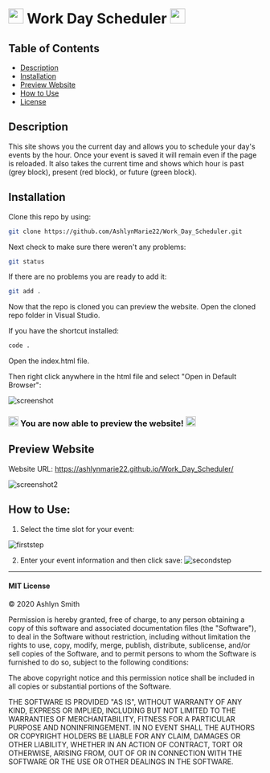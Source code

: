 # <img src="https://media.giphy.com/media/3og0INs7kEnoBYDGNi/giphy.gif" width="30px"> Work Day Scheduler <img src="https://media.giphy.com/media/3og0INs7kEnoBYDGNi/giphy.gif" width="30px">

## Table of Contents

* [Description](#description)
* [Installation](#installation)
* [Preview Website](#preview-website)
* [How to Use](#how-to-use)
* [License](#mit-license)

## Description

This site shows you the current day and allows you to schedule your day's events by the hour. Once your event is saved it will remain even if the page is reloaded.  It also takes the current time and shows which hour is past (grey block), present (red block), or future (green block). 

## Installation

Clone this repo by using:

```bash
git clone https://github.com/AshlynMarie22/Work_Day_Scheduler.git
```

Next check to make sure there weren't any problems:

```bash
git status
```

If there are no problems you are ready to add it:

```bash
git add .
```

Now that the repo is cloned you can preview the website. Open the cloned repo folder in Visual Studio.

If you have the shortcut installed:

```bash
code .
```

Open the index.html file.

Then right click anywhere in the html file and select "Open in Default Browser":

![screenshot](https://ashlynimages.s3.us-east-2.amazonaws.com/Screen+Shot+2020-08-27+at+3.27.50+PM.png)


### <img src="https://cdn.shopify.com/s/files/1/1061/1924/products/4_grande.png?v=1571606116" width="20px"/> You are now able to preview the website! <img src="https://cdn.shopify.com/s/files/1/1061/1924/products/4_grande.png?v=1571606116" width="20px"/>


## Preview Website

Website URL: 
https://ashlynmarie22.github.io/Work_Day_Scheduler/ 

![screenshot2](https://ashlynimages.s3.us-east-2.amazonaws.com/Screen+Shot+2020-09-12+at+2.13.30+PM.png)


## How to Use:
1. Select the time slot for your event:

![firststep](https://ashlynimages.s3.us-east-2.amazonaws.com/Screen+Shot+2020-09-12+at+12.33.44+PM.png)

2. Enter your event information and then click save:
![secondstep](https://ashlynimages.s3.us-east-2.amazonaws.com/Screen+Shot+2020-09-12+at+12.33.03+PM.png)



---
#### MIT License

© 2020 Ashlyn Smith

Permission is hereby granted, free of charge, to any person obtaining a copy
of this software and associated documentation files (the "Software"), to deal
in the Software without restriction, including without limitation the rights
to use, copy, modify, merge, publish, distribute, sublicense, and/or sell
copies of the Software, and to permit persons to whom the Software is
furnished to do so, subject to the following conditions:

The above copyright notice and this permission notice shall be included in all
copies or substantial portions of the Software.

THE SOFTWARE IS PROVIDED "AS IS", WITHOUT WARRANTY OF ANY KIND, EXPRESS OR
IMPLIED, INCLUDING BUT NOT LIMITED TO THE WARRANTIES OF MERCHANTABILITY,
FITNESS FOR A PARTICULAR PURPOSE AND NONINFRINGEMENT. IN NO EVENT SHALL THE
AUTHORS OR COPYRIGHT HOLDERS BE LIABLE FOR ANY CLAIM, DAMAGES OR OTHER
LIABILITY, WHETHER IN AN ACTION OF CONTRACT, TORT OR OTHERWISE, ARISING FROM,
OUT OF OR IN CONNECTION WITH THE SOFTWARE OR THE USE OR OTHER DEALINGS IN THE
SOFTWARE.